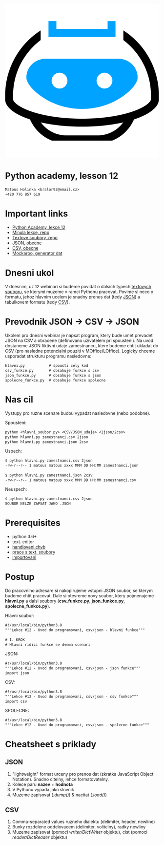 ![](../images/engeto.png)
# Python academy, lesson 12

    Matous Holinka <bralor92@email.cz>
    +420 776 857 619

# Important links
- [Python Academy, lekce 12](https://engeto.com/cs/kurz/online-python-akademie/studium/n9fgfnBHTk63vJN6caNang/formaty-souboru/csv)
- [Minula lekce, repo](https://github.com/Bralor/python_academy/tree/master/lesson11)
- [Textove soubory, repo](https://github.com/Bralor/python_academy/tree/master/lesson08#prace-se-soubory-pomoci-pythonu)
- [JSON, obecne](https://www.json.org/json-en.html)
- [CSV, obecne](https://en.wikipedia.org/wiki/Comma-separated_values)
- [Mockaroo, generator dat](https://www.mockaroo.com)

# Dnesni ukol
V dnesnim, uz 12 webinari si budeme povidat o dalsich typech [textovych souboru](#important-links), se kterymi muzeme v ramci Pythonu pracovat. Povime si neco o formatu, jehoz hlavnim ucelem je snadny prenos dat (tedy [JSON](#important-links)) a tabulkovem formatu (tedy [CSV](#important-links)).


# Prevodnik JSON -> CSV -> JSON
Ukolem pro dnesni webinar je napsat program, ktery bude umet prevadet JSON na CSV a obracene (definovano uzivatelem pri spousteni). Na uvod dostaneme JSON fiktivni udaje zamestnancu, ktere budeme chtit ukladat do CSV (pro nasledne potencialni pouziti v MOffice/LOffice). Logicky chceme usporadat strukturu programu nasledovne:
```
hlavni.py           # spousti cely kod
csv_funkce.py       # obsahuje funkce s csv
json_funkce.py      # obsahuje funkce s json
spolecne_funkce.py  # obsahuje funkce spolecne
```

# Nas cil
Vystupy pro ruzne scenare budou vypadat nasledovne (nebo podobne).

Spousteni:
```
python <hlavni_soubor.py> <CSV/JSON_udaje> <2json/2csv>
python hlavni.py zamestnanci.csv 2json
python hlavni.py zamestnanci.json 2csv
```

Uspech:
```
$ python hlavni.py zamestnanci.csv 2json
-rw-r--r-- 1 matous matous xxxx MMM DD HH:MM zamestnanci.json

$ python hlavni.py zamestnanci.json 2csv
-rw-r--r-- 1 matous matous xxxx MMM DD HH:MM zamestnanci.csv
```
Neuspech:
```
$ python hlavni.py zamestnanci.csv 2json
SOUBOR NELZE ZAPSAT JAKO .JSON
```

# Prerequisites
- python 3.6+
- text. editor
- [handlovani chyb](https://github.com/Bralor/python_academy/tree/master/lesson09#zachazeni-s-chybami)
- [prace s text. soubory](https://github.com/Bralor/python_academy/tree/master/lesson08#prace-se-soubory-pomoci-pythonu)
- [importovani](https://github.com/Bralor/python_academy/tree/master/lesson11#importovani-obecne)

# Postup
Do pracovniho adresare si nakopirujeme vstupni JSON soubor, se kterym budeme chtit pracovat. Dale si otevreme novy soubor, ktery pojmenujeme __hlavni.py__ a dalsi soubory (__csv\_funkce.py__, __json\_funkce.py__, __spolecne\_funkce.py__).

Hlavni soubor:
```
#!/usr/local/bin/python3.8
"""Lekce #12 - Uvod do programovani, csv/json - hlavni funkce"""

# I. KROK
# Hlavni ridici funkce se dvema scenari
```

JSON:
```
#!/usr/local/bin/python3.8
"""Lekce #12 - Uvod do programovani, csv/json - json funkce"""
import json
```

CSV:
```
#!/usr/local/bin/python3.8
"""Lekce #12 - Uvod do programovani, csv/json - csv funkce"""
import csv
```

SPOLECNE:
```
#!/usr/local/bin/python3.8
"""Lekce #12 - Uvod do programovani, csv/json - spolecne funkce"""
```

# Cheatsheet s priklady
## JSON
1. "lightweight" format urceny pro prenos dat (zkratka JavaScript Object Notation). Snadno citelny, lehce formatovatelny.
2. Kolece paru __nazev__ + __hodnota__
3. V Pythonu vypada jako slovnik
4. Muzeme zapisovat (*.dump()*) & nacitat (*.load()*)

## CSV
1. Comma-separated values ruzneho dialektu (delimiter, header, newline)
2. Bunky rozdelene oddelovacem (delimiter, volitelny), radky newliny
3. Muzeme zapisovat (pomoci *writer/DictWriter* objektu), cist (pomoci *reader/DictReader* objektu)
